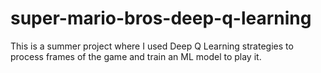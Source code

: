 # super-mario-bros-deep-q-learning
This is a summer project where I used Deep Q Learning strategies to process frames of the game and train an ML model to play it.
